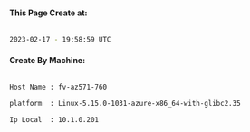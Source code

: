 
   
#### This Page Create at:

```bash

2023-02-17 - 19:58:59 UTC

```

#### Create By Machine:

```bash

Host Name : fv-az571-760

platform  : Linux-5.15.0-1031-azure-x86_64-with-glibc2.35

Ip Local  : 10.1.0.201

```

